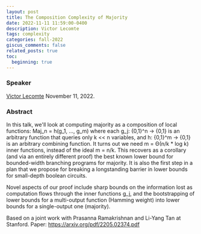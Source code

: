 ```yaml
---
layout: post
title: The Composition Complexity of Majority
date: 2022-11-11 11:59:00-0400
description: Victor Lecomte 
tags: complexity 
categories: fall-2022
giscus_comments: false
related_posts: true
toc:
  beginning: true
---
```


### Speaker 

[Victor Lecomte](https://victorlecomte.com)
November 11, 2022. 


### Abstract

In this talk, we'll look at computing majority as a composition of local functions: Maj_n = h(g_1, ..., g_m) where each g_j: {0,1}^n → {0,1} is an arbitrary function that queries only k << n variables, and h: {0,1}^m → {0,1} is an arbitrary combining function. It turns out we need m = Θ(n/k * log k) inner functions, instead of the ideal m = n/k. This recovers as a corollary (and via an entirely different proof) the best known lower bound for bounded-width branching programs for majority. It is also the first step in a plan that we propose for breaking a longstanding barrier in lower bounds for small-depth boolean circuits.

Novel aspects of our proof include sharp bounds on the information lost as computation flows through the inner functions g_j, and the bootstrapping of lower bounds for a multi-output function (Hamming weight) into lower bounds for a single-output one (majority).

Based on a joint work with Prasanna Ramakrishnan and Li-Yang Tan at Stanford.
Paper: https://arxiv.org/pdf/2205.02374.pdf
